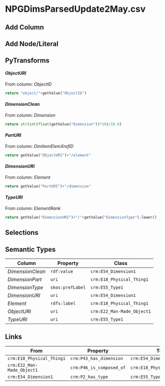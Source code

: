 # NPGDimsParsedUpdate2May.csv

## Add Column

## Add Node/Literal

## PyTransforms
#### _ObjectURI_
From column: _ObjectID_
``` python
return "object/"+getValue("ObjectID")
```

#### _DimensionClean_
From column: _Dimension_
``` python
return str(int(float(getValue("Dimension"))*10)/10.0)
```

#### _PartURI_
From column: _DimItemElemXrefID_
``` python
return getValue("ObjectURI")+"/element"
```

#### _DimensionURI_
From column: _Element_
``` python
return getValue("PartURI")+"/dimension"
```

#### _TypeURI_
From column: _ElementRank_
``` python
return getValue("DimensionURI")+"/"+getValue("DimensionType").lower()
```


## Selections

## Semantic Types
| Column | Property | Class |
|  ----- | -------- | ----- |
| _DimensionClean_ | `rdf:value` | `crm:E54_Dimension1`|
| _DimensionPart_ | `uri` | `crm:E18_Physical_Thing1`|
| _DimensionType_ | `skos:prefLabel` | `crm:E55_Type1`|
| _DimensionURI_ | `uri` | `crm:E54_Dimension1`|
| _Element_ | `rdfs:label` | `crm:E18_Physical_Thing1`|
| _ObjectURI_ | `uri` | `crm:E22_Man-Made_Object1`|
| _TypeURI_ | `uri` | `crm:E55_Type1`|


## Links
| From | Property | To |
|  --- | -------- | ---|
| `crm:E18_Physical_Thing1` | `crm:P43_has_dimension` | `crm:E54_Dimension1`|
| `crm:E22_Man-Made_Object1` | `crm:P46_is_composed_of` | `crm:E18_Physical_Thing1`|
| `crm:E54_Dimension1` | `crm:P2_has_type` | `crm:E55_Type1`|

